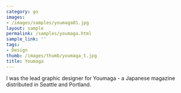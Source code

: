 ```yaml
---
category: go
images:
- /images/samples/youmaga01.jpg
layout: sample
permalink: /samples/youmaga.html
sample_link: ''
tags:
- Design
thumb: /images/thumb/youmaga_t.jpg
title: Youmaga
---
```

I was the lead graphic designer for Youmaga - a Japanese magazine distributed in Seattle and Portland.